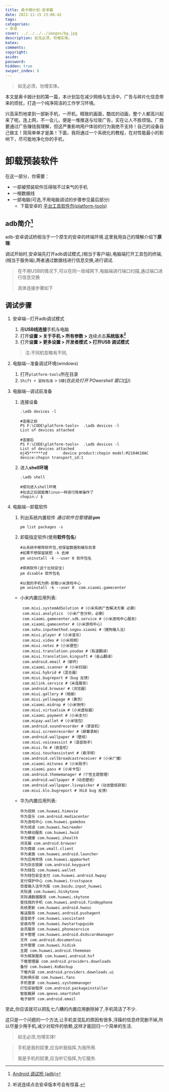 ```yaml
---
title: 奥卡姆计划-安卓篇
date: 2021-11-15 23:06:42
tags:
categories:
- 杂谈
cover: ../../../../images/bg.jpg
description: 如无必须，勿增实体。
katex:
comments:
copyright:
aside:
password:
hidden: true
swiper_index: 8
---
```


> 如无必须，勿增实体。

本文是奥卡姆计划的第一篇，本计划旨在减少网络与生活中，广告与碎片化信息带来的烦扰，打造一个纯净简洁的工作学习环境。

兴高采烈地拿到一部新手机，一开机，精致的画面，酷炫的动画，整个人都高兴起来了呢。连上网，不一会儿，便是一堆推送与垃圾广告，实在让人不胜烦恼。厂商要通过广告赚钱我理解，但这严重影响用户体验的行为我绝不支持！自己的设备自己做主！简简单单才是美！下面，我将通过一个系统化的教程，在对性能最小的影响下，尽可能地净化你的手机，

# 卸载预装软件

在这一部分，你需要：

* 一部被预装软件压得喘不过来气的手机
* 一根数据线
* 一部电脑(可选,不用电脑调试的步骤参见最后部分)
  * 下载安卓的 [平台工具软件包(platform-tools)](https://developer.android.com/studio/releases/platform-tools?hl=zh-cn)

## adb简介[^1]

adb-安卓调试桥相当于一个原生的安卓的终端环境.这里我用自己的理解介绍下**原理**:

调试开始时,安卓端先打开adb调试模式,(相当于客户端),电脑端打开工具包的终端,(相当于服务端),两者通过数据线进行信息交换,进行调试.

>  在不用USB的情况下,可以在同一局域网下,电脑端进行端口扫描,通过端口进行信息交换
> 
> 具体连接步骤如下

## 调试步骤

1. 安卓端--打开adb调试模式
   
   1. 用**USB线连接**手机与电脑
   2. 打开**设置 > 关于手机 > 所有参数 >** 连续点击**系统版本[^2]**
   3. 打开**设置 > 更多设置 > 开发者模式 > 打开USB 调试模式**
   
   > 注:不同机型略有不同,

2. 电脑端--准备调试环境(windows)
   
   1. 打开`platform-tools`所在目录
   2. `Shift + 鼠标右击` > `S键`(*在此处打开 POwershell 窗口(<u>S</u>)*)

3. 电脑端--调试前准备
   
   1. 连接设备
      
      ```
      .\adb devices -l
      ```
      
      ```
      #连接之前
      PS F:\CODE\platform-tools>  .\adb devices -l
      List of devices attached
      
      #连接后
      PS F:\CODE\platform-tools>  .\adb devices -l
      List of devices attached
      mj45******zd       device product:chopin model:M2104K10AC device:chopin transport_id:1
      ```
   
   2. 进入**shell环境**
      
      ```
      .\adb shell
      ```
      
      ```
      #成功进入shell环境
      #在这之后就能像linux一样进行简单操作了
      chopin:/ $
      ```

4. 电脑端--卸载软件
   
   1. 列出系统内置软件 *通过软件包管理器:**pm***
      
      ```
      pm list packages -s
      ```
   
   2. 卸载指定软件(使用**软件包名**)
      
      ```
      #从系统中移除软件包,但保留数据和缓存目录
      #如果不想保留就把 -k 去掉
      pm uninstall -k --user 0 软件包名
      
      #停用软件(这个比较安全)
      pm disable 软件包名
      ```
      
      ```
      #以我的手机为例-卸载小米游戏中心
      pm uninstall -k --user 0  com.xiaomi.gamecenter
      ```
   * 小米内置应用列表:
     
     ```
      com.miui.systemAdSolution #（小米系统广告解决方案 必删）  
      com.miui.analytics （小米广告分析，必删）  
      com.xiaomi.gamecenter.sdk.service #（小米游戏中心服务）  
      com.xiaomi.gamecenter #（小米游戏中心）  
      com.sohu.inputmethod.sogou.xiaomi #（搜狗输入法）  
      com.miui.player #（小米音乐）  
      com.miui.video #（小米视频）  
      com.miui.notes #（小米便签）  
      com.miui.translation.youdao #（有道翻译）  
      com.miui.translation.kingsoft #（金山翻译）  
      com.android.email #（邮件）  
      com.xiaomi.scanner #（小米扫描）  
      com.miui.hybrid #（混合器）  
      com.miui.bugreport #（bug 反馈）  
      com.milink.service #（米连服务）  
      com.android.browser #（浏览器）  
      com.miui.gallery #（相册）  
      com.miui.yellowpage #（黄页）  
      com.xiaomi.midrop #（小米快传）  
      com.miui.virtualsim #（小米虚拟器）  
      com.xiaomi.payment #（小米支付）  
      com.mipay.wallet #（小米钱包）  
      com.android.soundrecorder #（录音机）  
      com.miui.screenrecorder #（屏幕录制）  
      com.android.wallpaper #（壁纸）  
      com.miui.voiceassist #（语音助手）  
      com.miui.fm #（收音机）  
      com.miui.touchassistant #（悬浮球）  
      com.android.cellbroadcastreceiver #（小米广播）  
      com.xiaomi.mitunes #（小米助手）  
      com.xiaomi.pass #（小米卡包）  
      com.android.thememanager #（个性主题管理）  
      com.android.wallpaper #（动态壁纸）  
      com.android.wallpaper.livepicker #（动态壁纸获取）  
      com.miui.klo.bugreport #（KLO bug 反馈）
     ```
   
   * 华为内置应用列表:
     
     ```
     华为视频 com.huawei.himovie
     华为音乐 com.android.mediacenter
     华为游戏中心 com.huawei.gamebox
     华为阅读 com.huawei.hwireader
     华为移动服务 com.huawei.hwid
     华为健康 com.huawei.ihealth
     浏览器 com.android.browser
     华为商城 com.vmall.client
     华为桌面 com.huawei.android.launcher
     华为应用市场 com.huawei.appmarket
     华为杂志锁屏 com.android.keyguard
     华为钱包 com.huawei.wallet
     华为钱包安全支付 com.huawei.android.hwpay
     支付保护中心 com.huawei.trustspace
     百度输入法华为版 com.baidu.input_huawei
     天际通 com.huawei.hiskytone
     天际通数据服务 com.huawei.skytone
     查找我的手机 com.huawei.android.findmyphone
     系统更新 com.huawei.android.hwouc
     推送服务 com.huawei.android.pushagent
     语音助手 com.huawei.vassistant
     安装向导 com.huawei.hwstartupguide
     会员服务 com.huawei.phoneservice
     双卡管理 com.huawei.android.dsdscardmanager
     文件 com.android.documentsui
     文件管理 com.huawei.hidisk
     主题 com.huawei.android.thememan
     华为框架服务 com.huawei.android.hsf
     下载管理器 com.android.providers.downloads
     备份 com.huawei.KoBackup
     下载内容 com.android.providers.downloads.ui
     花粉俱乐部 com.huawei.fans
     手机管家 com.huawei.systemmanager
     打包安装程序 com.android.packageinstaller
     智能截屏 com.qeexo.smartshot
     电子邮件 com.android.email
     ```

至此,你应该就可以把乱七八糟的内置应用删除掉了,手机简洁了不少.

这只是一个问题的一个方法,让手机变混乱的原因有很多,浮躁的信息终究删不掉,所以尽量少用手机,减少对软件的依赖,这样才能回归一个简单的生活.

> 如无必须,勿增实体!

> 手机是我的奴隶,应当听我指挥,为我所用.
> 
> 我是手机的奴隶,应当听它指挥,为它服务.

[^1]:[Android 调试桥 (adb)](https://developer.android.com/studio/command-line/adb?hl=zh-cn)

[^2]:听说连续点击安卓版本号会有惊喜.
